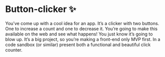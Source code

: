 # Button-clicker ✨

You’ve come up with a cool idea for an app. It’s a clicker with two buttons. One to increase a count and one to decrease it. You’re going to make this available on the web and see what happens! You just know it’s going to blow up. It’s a big project, so you’re making a front-end only MVP first. In a code sandbox (or similar) present both a functional and beautiful click counter.
